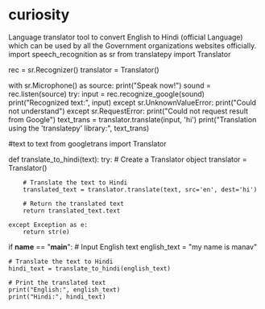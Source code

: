 # curiosity
Language translator tool to convert English to Hindi (official Language) which can be used by all the Government organizations websites officially.
import speech_recognition as sr
from translatepy import Translator

rec = sr.Recognizer()
translator = Translator()

with sr.Microphone() as source:
    print("Speak now!")
    sound = rec.listen(source)
    try:
        input = rec.recognize_google(sound)
        print("Recognized text:", input)
    except sr.UnknownValueError:
        print("Could not understand")
    except sr.RequestError:
        print("Could not request result from Google")
    text_trans = translator.translate(input, 'hi')
    print("Translation using the 'translatepy' library:", text_trans)

  

#text to text 
from googletrans import Translator

def translate_to_hindi(text):
    try:
        # Create a Translator object
        translator = Translator()

        # Translate the text to Hindi
        translated_text = translator.translate(text, src='en', dest='hi')

        # Return the translated text
        return translated_text.text

    except Exception as e:
        return str(e)

if __name__ == "__main__":
    # Input English text
    english_text = "my name is manav"

    # Translate the text to Hindi
    hindi_text = translate_to_hindi(english_text)

    # Print the translated text
    print("English:", english_text)
    print("Hindi:", hindi_text)
